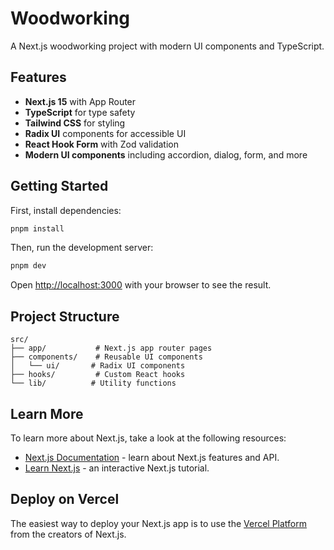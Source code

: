 # Woodworking

A Next.js woodworking project with modern UI components and TypeScript.

## Features

- **Next.js 15** with App Router
- **TypeScript** for type safety
- **Tailwind CSS** for styling
- **Radix UI** components for accessible UI
- **React Hook Form** with Zod validation
- **Modern UI components** including accordion, dialog, form, and more

## Getting Started

First, install dependencies:

```bash
pnpm install
```

Then, run the development server:

```bash
pnpm dev
```

Open [http://localhost:3000](http://localhost:3000) with your browser to see the result.

## Project Structure

```
src/
├── app/           # Next.js app router pages
├── components/    # Reusable UI components
│   └── ui/       # Radix UI components
├── hooks/         # Custom React hooks
└── lib/          # Utility functions
```

## Learn More

To learn more about Next.js, take a look at the following resources:

- [Next.js Documentation](https://nextjs.org/docs) - learn about Next.js features and API.
- [Learn Next.js](https://nextjs.org/learn) - an interactive Next.js tutorial.

## Deploy on Vercel

The easiest way to deploy your Next.js app is to use the [Vercel Platform](https://vercel.com/new?utm_medium=default-template&filter=next.js&utm_source=create-next-app&utm_campaign=create-next-app-readme) from the creators of Next.js.

